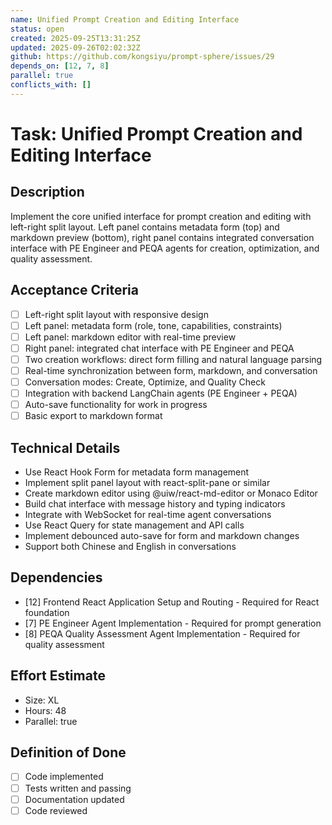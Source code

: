 ```yaml
---
name: Unified Prompt Creation and Editing Interface
status: open
created: 2025-09-25T13:31:25Z
updated: 2025-09-26T02:02:32Z
github: https://github.com/kongsiyu/prompt-sphere/issues/29
depends_on: [12, 7, 8]
parallel: true
conflicts_with: []
---
```


# Task: Unified Prompt Creation and Editing Interface

## Description
Implement the core unified interface for prompt creation and editing with left-right split layout. Left panel contains metadata form (top) and markdown preview (bottom), right panel contains integrated conversation interface with PE Engineer and PEQA agents for creation, optimization, and quality assessment.

## Acceptance Criteria
- [ ] Left-right split layout with responsive design
- [ ] Left panel: metadata form (role, tone, capabilities, constraints)
- [ ] Left panel: markdown editor with real-time preview
- [ ] Right panel: integrated chat interface with PE Engineer and PEQA
- [ ] Two creation workflows: direct form filling and natural language parsing
- [ ] Real-time synchronization between form, markdown, and conversation
- [ ] Conversation modes: Create, Optimize, and Quality Check
- [ ] Integration with backend LangChain agents (PE Engineer + PEQA)
- [ ] Auto-save functionality for work in progress
- [ ] Basic export to markdown format

## Technical Details
- Use React Hook Form for metadata form management
- Implement split panel layout with react-split-pane or similar
- Create markdown editor using @uiw/react-md-editor or Monaco Editor
- Build chat interface with message history and typing indicators
- Integrate with WebSocket for real-time agent conversations
- Use React Query for state management and API calls
- Implement debounced auto-save for form and markdown changes
- Support both Chinese and English in conversations

## Dependencies
- [12] Frontend React Application Setup and Routing - Required for React foundation
- [7] PE Engineer Agent Implementation - Required for prompt generation
- [8] PEQA Quality Assessment Agent Implementation - Required for quality assessment

## Effort Estimate
- Size: XL
- Hours: 48
- Parallel: true

## Definition of Done
- [ ] Code implemented
- [ ] Tests written and passing
- [ ] Documentation updated
- [ ] Code reviewed